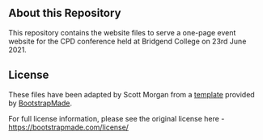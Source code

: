 ## About this Repository 

This repository contains the website files to serve a one-page event website for the CPD conference held at Bridgend College on 23rd June 2021.

## License 

These files have been adapted by Scott Morgan from a [template](https://bootstrapmade.com/theevent-conference-event-bootstrap-template/) provided by [BootstrapMade](https://bootstrapmade.com). 

For full license information, please see the original license here - https://bootstrapmade.com/license/
